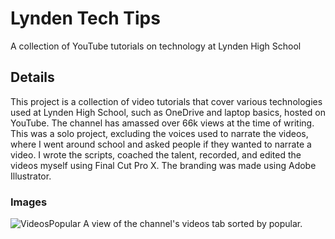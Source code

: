 # Lynden Tech Tips
A collection of YouTube tutorials on technology at Lynden High School

## Details
This project is a collection of video tutorials that cover various technologies used at Lynden High School, such as OneDrive and laptop basics, hosted on YouTube. The channel has amassed over 66k views at the time of writing. This was a solo project, excluding the voices used to narrate the videos, where I went around school and asked people if they wanted to narrate a video. I wrote the scripts, coached the talent, recorded, and edited the videos myself using Final Cut Pro X. The branding was made using Adobe Illustrator.

### Images
![VideosPopular](https://github.com/user-attachments/assets/5310dac3-4e79-49b9-8195-5aea5f631fd3)
A view of the channel's videos tab sorted by popular.

